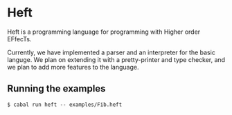 # Heft

Heft is a programming language for programming with Higher order EFfecTs.

Currently, we have implemented a parser and an interpreter for the basic languge.
We plan on extending it with a pretty-printer and type checker, and we plan to add more features to the language.

## Running the examples

```
$ cabal run heft -- examples/Fib.heft
```
